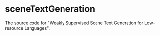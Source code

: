 # sceneTextGeneration

The source code for "Weakly Supervised Scene Text Generation for Low-resource Languages".
